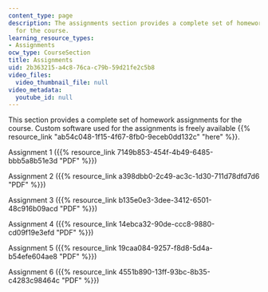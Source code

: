 ```yaml
---
content_type: page
description: The assignments section provides a complete set of homework assignments
  for the course.
learning_resource_types:
- Assignments
ocw_type: CourseSection
title: Assignments
uid: 2b363215-a4c8-76ca-c79b-59d21fe2c5b8
video_files:
  video_thumbnail_file: null
video_metadata:
  youtube_id: null
---
```


This section provides a complete set of homework assignments for the course. Custom software used for the assignments is freely available {{% resource_link "ab54c048-1f15-4f67-8fb0-9eceb0dd132c" "here" %}}.

Assignment 1 ({{% resource_link 7149b853-454f-4b49-6485-bbb5a8b51e3d "PDF" %}})

Assignment 2 ({{% resource_link a398dbb0-2c49-ac3c-1d30-711d78dfd7d6 "PDF" %}})

Assignment 3 ({{% resource_link b135e0e3-3dee-3412-6501-48c916b09acd "PDF" %}})

Assignment 4 ({{% resource_link 14ebca32-90de-ccc8-9880-cd09f19e3efd "PDF" %}})

Assignment 5 ({{% resource_link 19caa084-9257-f8d8-5d4a-b54efe604ae8 "PDF" %}})

Assignment 6 ({{% resource_link 4551b890-13ff-93bc-8b35-c4283c98464c "PDF" %}})
